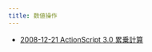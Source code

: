 ```yaml
---
title: 数値操作
---
```



- [2008-12-21 ActionScript 3.0 累乗計算](./../../../../../../d/2008/12/21/ActionScript_3.0_累乗計算.md)




